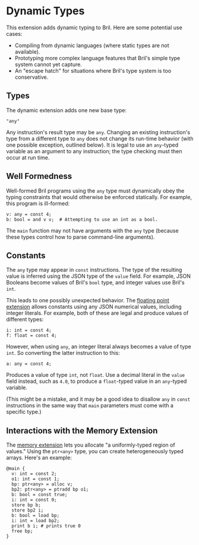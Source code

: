 Dynamic Types
=============

This extension adds dynamic typing to Bril.
Here are some potential use cases:

* Compiling from dynamic languages (where static types are not available).
* Prototyping more complex language features that Bril's simple type system cannot yet capture.
* An "escape hatch" for situations where Bril's type system is too conservative.


Types
-----

The dynamic extension adds one new base type:

    "any"

Any instruction's result type may be `any`.
Changing an existing instruction's type from a different type to `any` does not change its run-time behavior (with one possible exception, outlined below).
It is legal to use an `any`-typed variable as an argument to any instruction;
the type checking must then occur at run time.


Well Formedness
---------------

Well-formed Bril programs using the `any` type must dynamically obey the typing constraints that would otherwise be enforced statically.
For example, this program is ill-formed:

    v: any = const 4;
    b: bool = and v v;  # Attempting to use an int as a bool.

The `main` function may not have arguments with the `any` type (because these types control how to parse command-line arguments).


Constants
---------

The `any` type may appear in `const` instructions.
The type of the resulting value is inferred using the JSON type of the `value` field.
For example, JSON Booleans become values of Bril's `bool` type, and integer values use Bril's `int`.

This leads to one possibly unexpected behavior.
The [floating point extension][float] allows constants using any JSON numerical values, including integer literals.
For example, both of these are legal and produce values of different types:

    i: int = const 4;
    f: float = const 4;

However, when using `any`, an integer literal always becomes a value of type `int`.
So converting the latter instruction to this:

    a: any = const 4;

Produces a value of type `int`, not `float`.
Use a decimal literal in the `value` field instead, such as `4.0`, to produce a `float`-typed value in an `any`-typed variable.

(This might be a mistake, and it may be a good idea to disallow `any` in `const` instructions in the same way that `main` parameters must come with a specific type.)


Interactions with the Memory Extension
--------------------------------------

The [memory extension][mem] lets you allocate "a uniformly-typed region of values."
Using the `ptr<any>` type, you can create heterogeneously typed arrays.
Here's an example:

    @main {
      v: int = const 2;
      o1: int = const 1;
      bp: ptr<any> = alloc v;
      bp2: ptr<any> = ptradd bp o1;
      b: bool = const true;
      i: int = const 0;
      store bp b;
      store bp2 i;
      b: bool = load bp;
      i: int = load bp2;
      print b i; # prints true 0
      free bp;
    }

[float]: ./float.md
[mem]: ./memory.md
